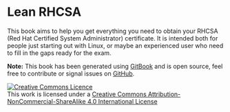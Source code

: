 Lean RHCSA
==========

This book aims to help you get everything you need to obtain your RHCSA (Red Hat Certified System Administrator) certificate. It is intended both for people just starting out with Linux, or maybe an experienced user who need to fill in the gaps ready for the exam.

**Note:** This book has been generated using [GitBook](http://www.gitbook.io) and is open source, feel free to contribute or signal issues on [GitHub](https://github.com/chriscowleyunix/gitbook-lean_rhcsa). 

<a rel="license" href="http://creativecommons.org/licenses/by-nc-sa/4.0/"><img alt="Creative Commons Licence" style="border-width:0" src="http://i.creativecommons.org/l/by-nc-sa/4.0/88x31.png" /></a><br />This work is licensed under a <a rel="license" href="http://creativecommons.org/licenses/by-nc-sa/4.0/">Creative Commons Attribution-NonCommercial-ShareAlike 4.0 International License</a>
